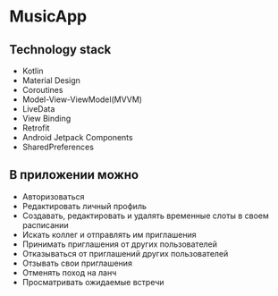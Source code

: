 # MusicApp



## Technology stack
* Kotlin
* Material Design
* Coroutines
* Model-View-ViewModel(MVVM)
* LiveData
* View Binding
* Retrofit
* Android Jetpack Components
* SharedPreferences

## В приложении можно
* Авторизоваться
*	Редактировать личный профиль
*	Создавать, редактировать и удалять временные слоты в своем расписании
*	Искать коллег и отправлять им приглашения
*	Принимать приглашения от других пользователей
*	Отказываться от приглашений других пользователей
*	Отзывать свои приглашения
*	Отменять поход на ланч
*	Просматривать ожидаемые встречи
